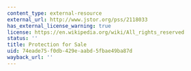 ```yaml
---
content_type: external-resource
external_url: http://www.jstor.org/pss/2118033
has_external_license_warning: true
license: https://en.wikipedia.org/wiki/All_rights_reserved
status: ''
title: Protection for Sale
uid: 74eade75-f0db-429e-aabd-5fbae49ba87d
wayback_url: ''
---
```


